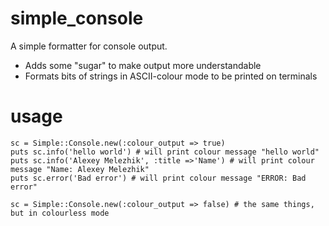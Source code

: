 simple_console
=============

A simple formatter for console output. 
- Adds some "sugar" to make output more understandable
- Formats bits of strings in ASCII-colour mode to be printed on terminals


usage
=====
    
    sc = Simple::Console.new(:colour_output => true)
    puts sc.info('hello world') # will print colour message "hello world"
    puts sc.info('Alexey Melezhik', :title =>'Name') # will print colour message "Name: Alexey Melezhik"
    puts sc.error('Bad error') # will print colour message "ERROR: Bad error"

    sc = Simple::Console.new(:colour_output => false) # the same things, but in colourless mode


